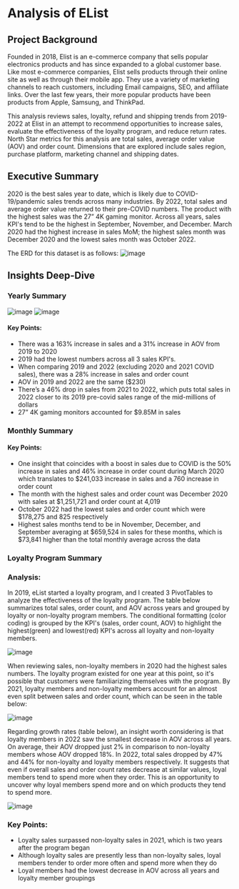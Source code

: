 # Analysis of EList

## Project Background
Founded in 2018, Elist is an e-commerce company that sells popular electronics products and has since expanded to a global customer base. Like most e-commerce companies, Elist sells products through their online site as well as through their mobile app. They use a variety of marketing channels to reach customers, including Email campaigns, SEO, and affiliate links. Over the last few years, their more popular products have been products from Apple, Samsung, and ThinkPad.

This analysis reviews sales, loyalty, refund and shipping trends from 2019-2022 at Elist in an attempt to recommend opportunities to increase sales, evaluate the effectiveness of the loyalty program, and reduce return rates. North Star metrics for this analysis are total sales, average order value (AOV) and order count. Dimensions that are explored include sales region, purchase platform, marketing channel and shipping dates.

## Executive Summary
2020 is the best sales year to date, which is likely due to COVID-19/pandemic sales trends across many industries. By 2022, total sales and average order value returned to their pre-COVID numbers. The product with the highest sales was the 27” 4K gaming monitor. Across all years, sales KPI's tend to be the highest in September, November, and December. March 2020 had the highest increase in sales MoM; the highest sales month was December 2020 and the lowest sales month was October 2022.

The ERD for this dataset is as follows:
![image](https://github.com/nmakhene/elist_sales_analysis/assets/124527594/339248a4-0bd2-4939-a442-775b513b5513)

## Insights Deep-Dive
### Yearly Summary
![image](https://github.com/nmakhene/elist_sales_analysis/assets/124527594/b1a64337-974f-4b06-8a68-5d8c2c3184b3) ![image](https://github.com/nmakhene/elist_sales_analysis/assets/124527594/bc77041c-fb65-42c5-b076-c605ee620e63)
#### Key Points:
- There was a 163% increase in sales and a 31% increase in AOV from 2019 to 2020
- 2019 had the lowest numbers across all 3 sales KPI's.
- When comparing 2019 and 2022 (excluding 2020 and 2021 COVID sales), there was a 28% increase in sales and order count
- AOV in 2019 and 2022 are the same ($230)
- There’s a 46% drop in sales from 2021 to 2022, which puts total sales in 2022 closer to its 2019 pre-covid sales range of the mid-millions of dollars
- 27” 4K gaming monitors accounted for $9.85M in sales

### Monthly Summary

#### Key Points:
- One insight that coincides with a boost in sales due to COVID is the 50% increase in sales and 46% increase in order count during March 2020 which translates to $241,033 increase in sales and a 760 increase in order count
- The month with the highest sales and order count was December 2020 with sales at $1,251,721 and order count at 4,019
- October 2022 had the lowest sales and order count which were $178,275 and 825 respectively
- Highest sales months tend to be in November, December, and September averaging at $659,524 in sales for these months, which is $73,841 higher than the total monthly average across the data

### Loyalty Program Summary
### Analysis:
In 2019, eList started a loyalty program, and I created 3 PivotTables to analyze the effectiveness of the loyalty program. The table below summarizes total sales, order count, and AOV across years and grouped by loyalty or non-loyalty program members. The conditional formatting (color coding) is grouped by the KPI's (sales, order count, AOV) to highlight the highest(green) and lowest(red) KPI's across all loyalty and non-loyalty members. 

![image](https://github.com/nmakhene/elist_sales_analysis/assets/124527594/dfe44505-f2c5-4322-9312-f65395516c0e)

When reviewing sales, non-loyalty members in 2020 had the highest sales numbers. The loyalty program existed for one year at this point, so it's possible that customers were familiarizing themselves with the program. By 2021, loyalty members and non-loyalty members account for an almost even split between sales and order count, which can be seen in the table below: 

![image](https://github.com/nmakhene/elist_sales_analysis/assets/124527594/a3f2c62e-edd1-4fca-89bf-f9ba311170bd)

Regarding growth rates (table below), an insight worth considering is that loyalty members in 2022 saw the smallest decrease in AOV across all years. On average, their AOV dropped just 2% in comparison to non-loyalty members whose AOV dropped 18%. In 2022, total sales dropped by 47% and 44% for non-loyalty and loyalty members respectively. It suggests that even if overall sales and order count rates decrease at similar values, loyal members tend to spend more when they order. This is an opportunity to uncover why loyal members spend more and on which products they tend to spend more. 

![image](https://github.com/nmakhene/elist_sales_analysis/assets/124527594/de69c373-7de9-4a98-b0f6-e3074bc67791)

### Key Points:
- Loyalty sales surpassed non-loyalty sales in 2021, which is two years after the program began
- Although loyalty sales are presently less than non-loyalty sales, loyal members tender to order more often and spend more when they do
- Loyal members had the lowest decrease in AOV across all years and loyalty member groupings

